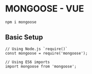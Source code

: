 # MONGOOSE - VUE

```
npm i mongoose
```

## Basic Setup
```
// Using Node.js `require()`
const mongoose = require('mongoose');
 
// Using ES6 imports
import mongoose from 'mongoose';
```

<mongoose></mongoose>